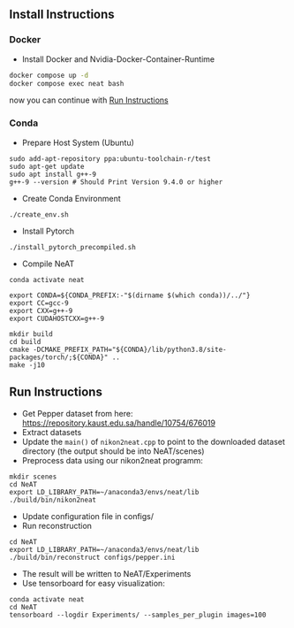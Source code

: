## Install Instructions

### Docker

* Install Docker and Nvidia-Docker-Container-Runtime

```bash
docker compose up -d
docker compose exec neat bash
```
now you can continue with [Run Instructions](#run-instructions)

### Conda

* Prepare Host System (Ubuntu)
```shell
sudo add-apt-repository ppa:ubuntu-toolchain-r/test
sudo apt-get update
sudo apt install g++-9
g++-9 --version # Should Print Version 9.4.0 or higher
```
* Create Conda Environment

```shell
./create_env.sh
```

* Install Pytorch

 ```shell
./install_pytorch_precompiled.sh
 ```

* Compile NeAT

```shell
conda activate neat

export CONDA=${CONDA_PREFIX:-"$(dirname $(which conda))/../"}
export CC=gcc-9
export CXX=g++-9
export CUDAHOSTCXX=g++-9

mkdir build
cd build
cmake -DCMAKE_PREFIX_PATH="${CONDA}/lib/python3.8/site-packages/torch/;${CONDA}" ..
make -j10

```

## Run Instructions

* Get Pepper dataset from here: https://repository.kaust.edu.sa/handle/10754/676019
* Extract datasets
* Update the `main()` of `nikon2neat.cpp` to point to the downloaded dataset directory (the output should be into NeAT/scenes)
* Preprocess data using our nikon2neat programm:
 ```shell
mkdir scenes
cd NeAT
export LD_LIBRARY_PATH=~/anaconda3/envs/neat/lib
./build/bin/nikon2neat
 ```
* Update configuration file in configs/
* Run reconstruction
 ```shell
cd NeAT
export LD_LIBRARY_PATH=~/anaconda3/envs/neat/lib
./build/bin/reconstruct configs/pepper.ini
 ```
* The result will be written to NeAT/Experiments
* Use tensorboard for easy visualization:
 ```shell
conda activate neat
cd NeAT
tensorboard --logdir Experiments/ --samples_per_plugin images=100
 ```